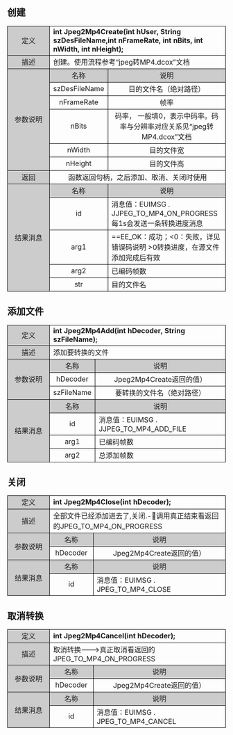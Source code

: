 ## 创建

<style>
	table{
		border-collapse:collapse;
		width:100%;
	}
	table tr td{
		border:1px solid #000;
	}
</style>
<table >
<tr><td style="background-color:#ccc;text-align:center;width:80px;">定义</td><td colspan="2"><b>int Jpeg2Mp4Create(int hUser, String szDesFileName,int nFrameRate, int nBits, int nWidth, int nHeight);
</b></td><tr>
<tr><td style="background-color:#ccc;text-align:center">描述</td><td colspan="2">创建。使用流程参考“jpeg转MP4.dcox”文档
</td></tr>
<tr><td rowspan="6" style="background-color:#ccc;text-align:center;">参数说明</td><td style="background-color:#ccc;text-align:center;width:20%;">名称</td><td style="background-color:#ccc;text-align:center">说明
</td></tr>
<tr style="text-align:center"><td>szDesFileName</td><td>目的文件名（绝对路径）</td></tr>
<tr style="text-align:center"><td>nFrameRate</td><td>帧率</td></tr>
<tr style="text-align:center"><td>nBits</td><td>码率， 一般填0，表示中码率。码率与分辨率对应关系见“jpeg转MP4.dcox”文档</td></tr>
<tr style="text-align:center"><td>nWidth</td><td>目的文件宽</td></tr>
<tr style="text-align:center"><td>nHeight</td><td>目的文件高</td><tr>
<tr><td style="background-color:#ccc;text-align:center">返回</td><td colspan="2" style="text-align:center";>函数返回句柄，之后添加、取消、关闭时使用
</td><tr>
<tr><td rowspan="5" style="background-color:#ccc;text-align:center">结果消息
</td><td style="background-color:#ccc;text-align:center;width:20%;">名称</td><td style="background-color:#ccc;text-align:center;">说明
</td></tr>
<tr><td style="text-align:center">id
</td><td>消息值：EUIMSG . JJPEG_TO_MP4_ON_PROGRESS 每1s会发送一条转换进度消息
</td></tr>
<tr><td style="text-align:center">arg1
</td><td>==EE_OK：成功；<0：失败，详见错误码说明 >0转换进度，在源文件添加完成后有效
</td></tr>
<tr><td style="text-align:center">arg2
</td><td>已编码帧数
</td></tr>
<tr><td style="text-align:center">str
</td><td>目的文件名
</td></tr>
</table>

## 添加文件

<table >
<tr><td style="background-color:#ccc;text-align:center;width:80px;">定义</td><td colspan="2"><b>int Jpeg2Mp4Add(int hDecoder, String szFileName);
</b></td><tr>
<tr><td style="background-color:#ccc;text-align:center">描述</td><td colspan="2">添加要转换的文件
</td></tr>
<tr><td rowspan="3" style="background-color:#ccc;text-align:center;">参数说明</td><td style="background-color:#ccc;text-align:center;width:20%;">名称</td><td style="background-color:#ccc;text-align:center">说明
</td></tr>
<tr style="text-align:center"><td>hDecoder</td><td>Jpeg2Mp4Create返回的值）</td></tr>
<tr style="text-align:center"><td>szFileName</td><td>要转换的文件名（绝对路径）</td></tr>
<tr><td rowspan="4" style="background-color:#ccc;text-align:center">结果消息
</td><td style="background-color:#ccc;text-align:center;width:20%;">名称</td><td style="background-color:#ccc;text-align:center;">说明
</td></tr>
<tr><td style="text-align:center">id
</td><td>消息值：EUIMSG . JJPEG_TO_MP4_ADD_FILE
</td></tr>
<tr><td style="text-align:center">arg1
</td><td>已编码帧数
</td></tr>
<tr><td style="text-align:center">arg2
</td><td>总添加帧数
</td></tr>
</table>

## 关闭

<table >
<tr><td style="background-color:#ccc;text-align:center;width:80px;">定义</td><td colspan="2"><b>int Jpeg2Mp4Close(int hDecoder);
</b></td><tr>
<tr><td style="background-color:#ccc;text-align:center">描述</td><td colspan="2">全部文件已经添加进去了,关闭.-调用真正结束看返回的JPEG_TO_MP4_ON_PROGRESS
</td></tr>
<tr><td rowspan="2" style="background-color:#ccc;text-align:center;">参数说明</td><td style="background-color:#ccc;text-align:center;width:20%;">名称</td><td style="background-color:#ccc;text-align:center">说明
</td></tr>
<tr style="text-align:center"><td>hDecoder</td><td>Jpeg2Mp4Create返回的值）</td></tr>
<tr><td rowspan="2" style="background-color:#ccc;text-align:center">结果消息
</td><td style="background-color:#ccc;text-align:center;width:20%;">名称</td><td style="background-color:#ccc;text-align:center;">说明
</td></tr>
<tr><td style="text-align:center">id
</td><td>消息值：EUIMSG . JPEG_TO_MP4_CLOSE
</td></tr>
</table>

## 取消转换

<table >
<tr><td style="background-color:#ccc;text-align:center;width:80px;">定义</td><td colspan="2"><b>int Jpeg2Mp4Cancel(int hDecoder);
</b></td><tr>
<tr><td style="background-color:#ccc;text-align:center">描述</td><td colspan="2">取消转换--->真正取消看返回的JPEG_TO_MP4_ON_PROGRESS
</td></tr>
<tr><td rowspan="2" style="background-color:#ccc;text-align:center;">参数说明</td><td style="background-color:#ccc;text-align:center;width:20%;">名称</td><td style="background-color:#ccc;text-align:center">说明
</td></tr>
<tr style="text-align:center"><td>hDecoder</td><td>Jpeg2Mp4Create返回的值）</td></tr>
<tr><td rowspan="2" style="background-color:#ccc;text-align:center">结果消息
</td><td style="background-color:#ccc;text-align:center;width:20%;">名称</td><td style="background-color:#ccc;text-align:center;">说明
</td></tr>
<tr><td style="text-align:center">id
</td><td>消息值：EUIMSG . JPEG_TO_MP4_CANCEL
</td></tr>
</table>
